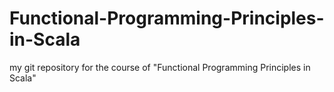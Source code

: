# Functional-Programming-Principles-in-Scala
my git repository for the course of "Functional Programming Principles in Scala" 
